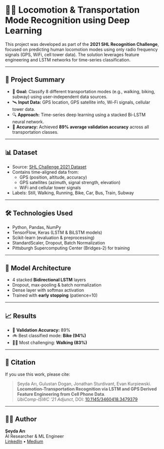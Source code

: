# 🚶‍♂️ Locomotion & Transportation Mode Recognition using Deep Learning

This project was developed as part of the **2021 SHL Recognition Challenge**, focused on predicting human locomotion modes using only radio frequency signals (GPS, WiFi, cell tower data). The solution leverages feature engineering and LSTM networks for time-series classification.

---

## 🧠 Project Summary

- 📌 **Goal:** Classify 8 different transportation modes (e.g., walking, biking, subway) using user-independent data sources.
- 🛰️ **Input Data:** GPS location, GPS satellite info, Wi-Fi signals, cellular tower data.
- 🔍 **Approach:** Time-series deep learning using a stacked Bi-LSTM neural network.
- 🎯 **Accuracy:** Achieved **89% average validation accuracy** across all transportation classes.

---

## 📊 Dataset

- Source: [SHL Challenge 2021 Dataset](http://www.shl-dataset.org/activity-recognition-challenge/)
- Contains time-aligned data from:
  - GPS (position, altitude, accuracy)
  - GPS satellites (azimuth, signal strength, elevation)
  - WiFi and cellular tower signals
- Labels: Still, Walking, Running, Bike, Car, Bus, Train, Subway

---

## 🛠️ Technologies Used

- Python, Pandas, NumPy
- TensorFlow, Keras (LSTM & BiLSTM models)
- Scikit-learn (evaluation & preprocessing)
- StandardScaler, Dropout, Batch Normalization
- Pittsburgh Supercomputing Center (Bridges-2) for training

---

## 🚀 Model Architecture

- 4 stacked **Bidirectional LSTM** layers
- Dropout, max-pooling & batch normalization
- Dense layer with softmax activation
- Trained with **early stopping** (patience=10)

---

## 📈 Results

- 📌 **Validation Accuracy:** 89%
- 🚲 Best classified mode: **Bike (94%)**
- 🚶‍♀️ Most challenging: **Walking (83%)**

---

## 📜 Citation

If you use this work, please cite:

> Şeyda Arı, Gulustan Dogan, Jonathan Sturdivant, Evan Kurpiewski.  
> **Locomotion-Transportation Recognition via LSTM and GPS Derived Feature Engineering from Cell Phone Data**.  
> *UbiComp-ISWC '21 Adjunct*, DOI: [10.1145/3460418.3479379](https://doi.org/10.1145/3460418.3479379)

---

## 👩‍💻 Author

**Şeyda Arı**  
AI Researcher & ML Engineer  
[LinkedIn](https://www.linkedin.com/in/seydaari) • [Medium](https://medium.com/@seydaari)
